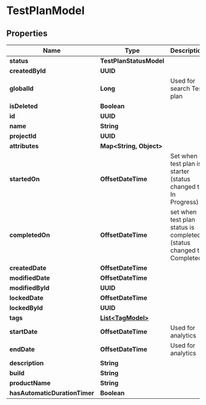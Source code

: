 

# TestPlanModel


## Properties

| Name | Type | Description | Notes |
|------------ | ------------- | ------------- | -------------|
|**status** | **TestPlanStatusModel** |  |  |
|**createdById** | **UUID** |  |  |
|**globalId** | **Long** | Used for search Test plan |  |
|**isDeleted** | **Boolean** |  |  |
|**id** | **UUID** |  |  |
|**name** | **String** |  |  |
|**projectId** | **UUID** |  |  |
|**attributes** | **Map&lt;String, Object&gt;** |  |  |
|**startedOn** | **OffsetDateTime** | Set when test plan is starter (status changed to: In Progress) |  [optional] |
|**completedOn** | **OffsetDateTime** | set when test plan status is completed (status changed to: Completed) |  [optional] |
|**createdDate** | **OffsetDateTime** |  |  [optional] |
|**modifiedDate** | **OffsetDateTime** |  |  [optional] |
|**modifiedById** | **UUID** |  |  [optional] |
|**lockedDate** | **OffsetDateTime** |  |  [optional] |
|**lockedById** | **UUID** |  |  [optional] |
|**tags** | [**List&lt;TagModel&gt;**](TagModel.md) |  |  [optional] |
|**startDate** | **OffsetDateTime** | Used for analytics |  [optional] |
|**endDate** | **OffsetDateTime** | Used for analytics |  [optional] |
|**description** | **String** |  |  [optional] |
|**build** | **String** |  |  [optional] |
|**productName** | **String** |  |  [optional] |
|**hasAutomaticDurationTimer** | **Boolean** |  |  [optional] |



